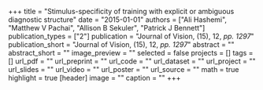 +++
title = "Stimulus-specificity of training with explicit or ambiguous diagnostic structure"
date = "2015-01-01"
authors = ["Ali Hashemi", "Matthew V Pachai", "Allison B Sekuler", "Patrick J Bennett"]
publication_types = ["2"]
publication = "Journal of Vision, (15), 12, _pp. 1297_"
publication_short = "Journal of Vision, (15), 12, _pp. 1297_"
abstract = ""
abstract_short = ""
image_preview = ""
selected = false
projects = []
tags = []
url_pdf = ""
url_preprint = ""
url_code = ""
url_dataset = ""
url_project = ""
url_slides = ""
url_video = ""
url_poster = ""
url_source = ""
math = true
highlight = true
[header]
image = ""
caption = ""
+++

